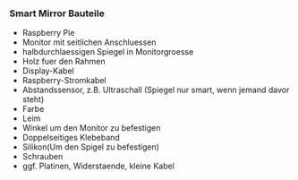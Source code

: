 ### Smart Mirror Bauteile

- Raspberry Pie
- Monitor mit seitlichen Anschluessen
- halbdurchlaessigen Spiegel in Monitorgroesse
- Holz fuer den Rahmen
- Display-Kabel
- Raspberry-Stromkabel
- Abstandssensor, z.B. Ultraschall (Spiegel nur smart, wenn jemand davor steht)
- Farbe
- Leim
- Winkel um den Monitor zu befestigen
- Doppelseitiges Klebeband
- Silikon(Um den Spigel zu befestigen)
- Schrauben
- ggf. Platinen, Widerstaende, kleine Kabel
